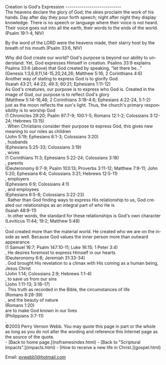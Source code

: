  <head> <title>(PVW) Psalm 19:1-4; 33:6: Creation is God's Expression</title> <meta content="IE=9" http-equiv="X-UA-Compatible"></meta> <link href="css/page_style.css" rel="stylesheet" type="text/css"></link> </head><body lang="EN-US"><div class="page_style"> Creation is God's Expression
----------------------------

<div class="p">The heavens declare the glory of God;
 the skies proclaim the work of his hands.
 Day after day they pour forth speech;
 night after night they display knowledge.
 There is no speech or language
 where their voice is not heard.
 Their voice goes out into all the earth,
 their words to the ends of the world.(Psalm 19:1-4, NIV)

By the word of the LORD were the heavens made,
 their starry host by the breath of his mouth.(Psalm 33:6, NIV)

</div><div class="p">Why did God create our world? God's purpose is beyond our ability to understand. Yet, God expresses Himself in creation. Psalms 33:9 explains Psalms 33:6 (above) that God created by speaking, "let there be..."<div class="footnote">(Genesis 1:3,6,9,11,14-15,20,24,26; Matthew 5:16; 2 Corinthians 4:6)</div> Another way of stating to express God is to glorify God.<div class="footnote">(Isaiah 43:21; 44:23; 49:3; 60:21; Ephesians 1:11-12)</div></div><div class="p">As God's creatures, our purpose is to express who God is. Created in the image of God, our purpose is to reflect God's glory<div class="footnote">(Matthew 5:14-16,48; 2 Corinthians 3:18-4:6; Ephesians 4:22-24, 5:1-2)</div> just as the moon reflects the sun's light. Thus, the church's primary responsibility is to worship God <div class="footnote">(1 Chronicles 29:20; Psalm 97:7-9; 100:1-5; Romans 12:1-2; Colossians 3:12-24; Hebrews 13:15)</div>. When Christians consider their purpose to express God, this gives new meaning to our roles as children<div class="footnote">(John 5:19; Ephesians 6:1-3; Colossians 3:20)</div>, husbands<div class="footnote">(Ephesians 5:25-33; Colossians 3:19)</div>, wives<div class="footnote">(1 Corinthians 11:3; Ephesians 5:22-24; Colossians 3:18)</div>, parents<div class="footnote">(Deuteronomy 6:7-9; Psalm 103:13; Proverbs 3:11-12; Matthew 7:9-11; John 5:20; Ephesians 6:4; Colossians 3:21; Hebrews 12:5-11)</div>, employers<div class="footnote">(Ephesians 6:9; Colossians 4:1)</div>, and employees<div class="footnote">(Ephesians 6:5-8; Colossians 3:22-23)</div>. Rather than God finding ways to express His relationship to us, God created our relationships as an integral part of who He is<div class="footnote">(Isaiah 48:9-11)</div>. In other words, the standard for these relationships is God's own character<div class="footnote">(Leviticus 11:44; 19:2; Matthew 5:48)</div>.</div><div class="p">God created more than the material world. He created who we are on the inside as well. Because God values the inner person more than outward appearance<div class="footnote">(1 Samuel 16:7; Psalm 147:10-11; Luke 16:15; 1 Peter 3:4)</div>, He desires foremost to express Himself in our hearts<div class="footnote">(Deuteronomy 6:8; Jeremiah 31:33-34)</div>. God brought His revelation to a climax with His coming as a human being, Jesus Christ<div class="footnote">(John 1:14; Colossians 2:9; Hebrews 1:1-4)</div>, to save us from our sins<div class="footnote">(John 1:11-13; 3:16-17)</div>. This truth as recorded in the Bible, the circumstances of life<div class="footnote">(Romans 8:28-39)</div>, and the beauty of nature<div class="footnote">(Romans 1:20)</div> are to make God known in our lives<div class="footnote">(Philippians 3:7-11)</div>.</div><div class="p" id="footnotes"></div><script src="js/footnotes.js" type="text/javascript"></script><div class="copy">©2003 Perry Vernon Webb. You may quote this page in part or the whole as long as you do not alter the wording and reference this Internet page as the source of the quote.</div> </div>- [Back to home page.](noframesindex.html)
- [Back to "Scriptural Impacts".](impacts.html)
- [How to receive a new life in Christ.](gospel.html)

Email: [pvwebb1@hotmail.com](mailto:pvwebb1@hotmail.com)

